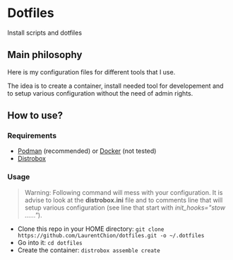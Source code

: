 # Dotfiles

Install scripts and dotfiles

## Main philosophy

Here is my configuration files for different tools that I use.

The idea is to create a container, install needed tool for developement and to setup various configuration without the need of admin rights.

## How to use?

### Requirements
- [Podman](https://podman.io/) (recommended) or [Docker](https://www.docker.com/) (not tested)
- [Distrobox](https://distrobox.it/)

### Usage

> Warning: Following command will mess with your configuration. It is advise to look at the **distrobox.ini** file and to comments line that will setup various configuration (see line that start with *init_hooks="stow ......"*).

- Clone this repo in your HOME directory: `git clone https://github.com/LaurentChion/dotfiles.git -o ~/.dotfiles`
- Go into it: `cd dotfiles`
- Create the container: `distrobox assemble create`
